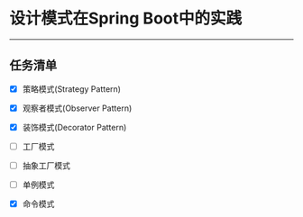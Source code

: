 # 设计模式在Spring Boot中的实践

------

## 任务清单

- [x] 策略模式(Strategy Pattern)
- [x] 观察者模式(Observer Pattern)
- [x] 装饰模式(Decorator Pattern)
- [ ] 工厂模式
- [ ] 抽象工厂模式
- [ ] 单例模式
- [x] 命令模式

